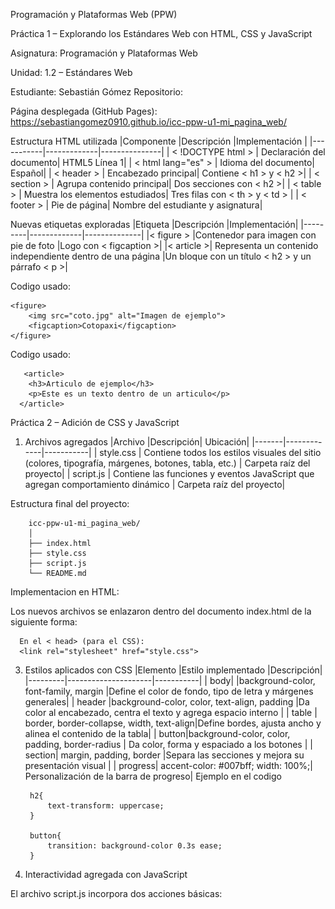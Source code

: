 Programación y Plataformas Web (PPW)

Práctica 1 – Explorando los Estándares Web con HTML, CSS y JavaScript

Asignatura: Programación y Plataformas Web

Unidad: 1.2 – Estándares Web

Estudiante: Sebastián Gómez Repositorio:

Página desplegada (GitHub Pages): https://sebastiangomez0910.github.io/icc-ppw-u1-mi_pagina_web/ 

Estructura HTML utilizada
|Componente	|Descripción	|Implementación |
|-----------|-------------|---------------|
| < !DOCTYPE html > |	Declaración del documento| HTML5	Línea 1|
| < html lang="es" > |	Idioma del documento|	Español|
| < header > |	Encabezado principal|	Contiene < h1 > y < h2 >|
| < section > |	Agrupa contenido principal|	Dos secciones con < h2 >|
| < table > |	Muestra los elementos estudiados|	Tres filas con < th > y < td >  |
| < footer > |	Pie de página|	Nombre del estudiante y asignatura|

Nuevas etiquetas exploradas
|Etiqueta	|Descripción	|Implementación|
|---------|-------------|--------------|
|< figure > |Contenedor para imagen con pie de foto	|Logo con < figcaption >|
|< article >|	Representa un contenido independiente dentro de una página	|Un bloque con un título < h2 > y un párrafo < p >|

Codigo usado:

    <figure>
        <img src="coto.jpg" alt="Imagen de ejemplo">
        <figcaption>Cotopaxi</figcaption>
    </figure>

Codigo usado:

       <article>
        <h3>Articulo de ejemplo</h3>
        <p>Este es un texto dentro de un articulo</p>
      </article>

Práctica 2 – Adición de CSS y JavaScript
1. Archivos agregados
      |Archivo	|Descripción|	Ubicación|
      |-------|-------------|-----------|
      | style.css |	Contiene todos los estilos visuales del sitio (colores, tipografía, márgenes, botones, tabla, etc.) |	Carpeta raíz del proyecto|
      | script.js |	Contiene las funciones y eventos JavaScript que agregan comportamiento dinámico |	Carpeta raíz del proyecto|

Estructura final del proyecto:

        icc-ppw-u1-mi_pagina_web/
        │
        ├── index.html
        ├── style.css
        ├── script.js
        └── README.md
Implementacion en HTML:

Los nuevos archivos se enlazaron dentro del documento index.html de la siguiente forma:

      En el < head> (para el CSS):
      <link rel="stylesheet" href="style.css">

3. Estilos aplicados con CSS
      |Elemento	|Estilo implementado	|Descripción|
      |---------|---------------------|-----------|
      | body|		|background-color, font-family, margin |Define el color de fondo, tipo de letra y márgenes generales|
      | header	|background-color, color, text-align, padding	|Da color al encabezado, centra el texto y agrega espacio interno |
      | table	|	border, border-collapse, width, text-align|Define bordes, ajusta ancho y alinea el contenido de la tabla| 
      | button|background-color, color, padding, border-radius | Da color, forma y espaciado a los botones |
      | section|	margin, padding, border	|Separa las secciones y mejora su presentación visual |
      | progress|	accent-color: #007bff; width: 100%;|	Personalización de la barra de progreso|
Ejemplo en el codigo

        h2{
            text-transform: uppercase;
        }
        
        button{
            transition: background-color 0.3s ease;
        }
4. Interactividad agregada con JavaScript

El archivo script.js incorpora dos acciones básicas:
